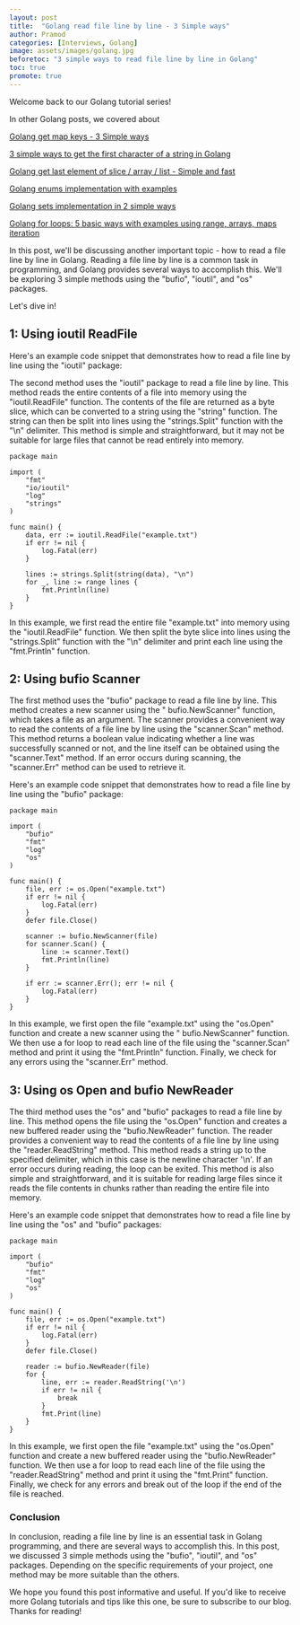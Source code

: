 ```yaml
---
layout: post
title:  "Golang read file line by line - 3 Simple ways"
author: Pramod
categories: [Interviews, Golang]
image: assets/images/golang.jpg
beforetoc: "3 simple ways to read file line by line in Golang"
toc: true
promote: true
---
```


Welcome back to our Golang tutorial series! 

In other Golang posts, we covered about

[Golang get map keys - 3 Simple ways](/how-to-get-keys-in-map-golang/)

[3 simple ways to get the first character of a string in Golang](/how-to-get-first-character-in-string-golang/)

[Golang get last element of slice / array / list - Simple and fast](/how-to-get-last-element-of-slice-golang/)

[Golang enums implementation with examples](/golang-enums/)

[Golang sets implementation in 2 simple ways](/golang-sets-implementation/)

[Golang for loops: 5 basic ways with examples using range, arrays, maps iteration](/golang-for-loop/)

In this post, we'll be discussing another important topic - how to read a file line by line in Golang. Reading a file
line by line is a common task in programming, and Golang provides several ways to accomplish this. We'll be exploring 3
simple methods using the "bufio", "ioutil", and "os" packages. 

Let's dive in!

## 1: Using ioutil ReadFile

Here's an example code snippet that demonstrates how to read a file line by line using the "ioutil" package:

The second method uses the "ioutil" package to read a file line by line. This method reads the entire contents of a file
into memory using the "ioutil.ReadFile" function. The contents of the file are returned as a byte slice, which can be
converted to a string using the "string" function. The string can then be split into lines using the "strings.Split"
function with the "\n" delimiter. This method is simple and straightforward, but it may not be suitable for large files
that cannot be read entirely into memory.

```
package main

import (
    "fmt"
    "io/ioutil"
    "log"
    "strings"
)

func main() {
    data, err := ioutil.ReadFile("example.txt")
    if err != nil {
        log.Fatal(err)
    }

    lines := strings.Split(string(data), "\n")
    for _, line := range lines {
        fmt.Println(line)
    }
}

```

In this example, we first read the entire file "example.txt" into memory using the "ioutil.ReadFile" function. We then
split the byte slice into lines using the "strings.Split" function with the "\n" delimiter and print each line using
the "fmt.Println" function.


## 2: Using bufio Scanner

The first method uses the "bufio" package to read a file line by line. This method creates a new scanner using the "
bufio.NewScanner" function, which takes a file as an argument. The scanner provides a convenient way to read the
contents of a file line by line using the "scanner.Scan" method. This method returns a boolean value indicating whether
a line was successfully scanned or not, and the line itself can be obtained using the "scanner.Text" method. If an error
occurs during scanning, the "scanner.Err" method can be used to retrieve it.

Here's an example code snippet that demonstrates how to read a file line by line using the "bufio" package:

```
package main

import (
    "bufio"
    "fmt"
    "log"
    "os"
)

func main() {
    file, err := os.Open("example.txt")
    if err != nil {
        log.Fatal(err)
    }
    defer file.Close()

    scanner := bufio.NewScanner(file)
    for scanner.Scan() {
        line := scanner.Text()
        fmt.Println(line)
    }

    if err := scanner.Err(); err != nil {
        log.Fatal(err)
    }
}

```

In this example, we first open the file "example.txt" using the "os.Open" function and create a new scanner using the "
bufio.NewScanner" function. We then use a for loop to read each line of the file using the "scanner.Scan" method and
print it using the "fmt.Println" function. Finally, we check for any errors using the "scanner.Err" method.


## 3: Using os Open and bufio NewReader

The third method uses the "os" and "bufio" packages to read a file line by line. This method opens the file using the 
"os.Open" function and creates a new buffered reader using the "bufio.NewReader" function. The reader provides a
convenient way to read the contents of a file line by line using the "reader.ReadString" method. This method reads a
string up to the specified delimiter, which in this case is the newline character '\n'. If an error occurs during
reading, the loop can be exited. This method is also simple and straightforward, and it is suitable for reading large
files since it reads the file contents in chunks rather than reading the entire file into memory.

Here's an example code snippet that demonstrates how to read a file line by line using the "os" and "bufio" packages:
```
package main

import (
    "bufio"
    "fmt"
    "log"
    "os"
)

func main() {
    file, err := os.Open("example.txt")
    if err != nil {
        log.Fatal(err)
    }
    defer file.Close()

    reader := bufio.NewReader(file)
    for {
        line, err := reader.ReadString('\n')
        if err != nil {
            break
        }
        fmt.Print(line)
    }
}

```

In this example, we first open the file "example.txt" using the "os.Open" function and create a new buffered reader
using the "bufio.NewReader" function. We then use a for loop to read each line of the file using the "reader.ReadString"
method and print it using the "fmt.Print" function. Finally, we check for any errors and break out of the loop if the
end of the file is reached.

### Conclusion

In conclusion, reading a file line by line is an essential task in Golang programming, and there are several ways to
accomplish this. In this post, we discussed 3 simple methods using the "bufio", "ioutil", and "os" packages. Depending
on the specific requirements of your project, one method may be more suitable than the others.

We hope you found this post informative and useful. If you'd like to receive more Golang tutorials and tips like this
one, be sure to subscribe to our blog. Thanks for reading!

